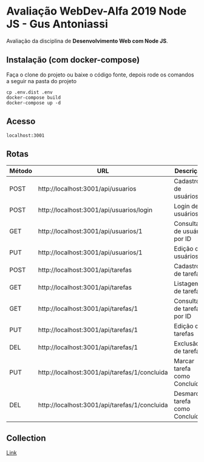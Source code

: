 # Avaliação WebDev-Alfa 2019 Node JS - Gus Antoniassi

Avaliação da disciplina de **Desenvolvimento Web com Node JS**.

## Instalação (com docker-compose)
Faça o clone do projeto ou baixe o código fonte, depois rode os comandos a seguir na pasta do projeto

```
cp .env.dist .env
docker-compose build
docker-compose up -d
```

## Acesso
```localhost:3001```

## Rotas

|Método|URL|Descrição|
|-|-|-|
POST|http://localhost:3001/api/usuarios|Cadastro de usuários|
POST|http://localhost:3001/api/usuarios/login|Login de usuários|
GET|http://localhost:3001/api/usuarios/1|Consulta de usuário por ID|
PUT|http://localhost:3001/api/usuarios/1|Edição de usuários|
POST|http://localhost:3001/api/tarefas|Cadastro de tarefas|
GET|http://localhost:3001/api/tarefas|Listagem de tarefas|
GET|http://localhost:3001/api/tarefas/1|Consulta de tarefa por ID|
PUT|http://localhost:3001/api/tarefas/1|Edição de tarefas|
DEL|http://localhost:3001/api/tarefas/1|Exclusão de tarefas|
PUT|http://localhost:3001/api/tarefas/1/concluida|Marcar tarefa como Concluída|
DEL|http://localhost:3001/api/tarefas/1/concluida|Desmarcar tarefa como Concluída|

## Collection
[Link](https://github.com/douglasjunior/WebDevAlfa-2019-Node/blob/master/Avalia%C3%A7%C3%A3o/Gerenciamento%20de%20Tarefas.postman_collection.json)